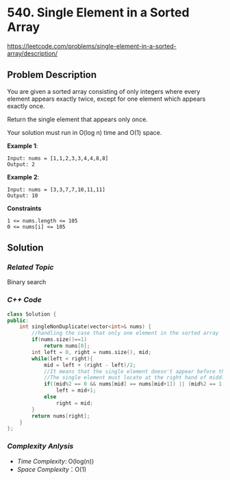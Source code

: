 # 540. Single Element in a Sorted Array
https://leetcode.com/problems/single-element-in-a-sorted-array/description/

## Problem Description

You are given a sorted array consisting of only integers where every element appears exactly twice, except for one element which appears exactly once.

Return the single element that appears only once.

Your solution must run in O(log n) time and O(1) space.


**Example 1**:
```
Input: nums = [1,1,2,3,3,4,4,8,8]
Output: 2
```
**Example 2**:
```
Input: nums = [3,3,7,7,10,11,11]
Output: 10
```

**Constraints**
```
1 <= nums.length <= 105
0 <= nums[i] <= 105
```

## Solution

### _Related Topic_
   Binary search

### _C++ Code_
```cpp
class Solution {
public:
    int singleNonDuplicate(vector<int>& nums) {
        //handling the case that only one element in the sorted array 
        if(nums.size()==1)
            return nums[0];
        int left = 0, right = nums.size(), mid;
        while(left < right){
            mid = left + (right - left)/2;
            //It means that the single element doesn't appear before the middle index.
            //The single element must locate at the right hand of middle index
            if((mid%2 == 0 && nums[mid] == nums[mid+1]) || (mid%2 == 1 && nums[mid] == nums[mid-1]))
                left = mid+1;
            else
                right = mid;
        }
        return nums[right];
    }
};
```

### _Complexity Anlysis_
- _Time Complexity_: O(log(n))
- _Space Complexity_：O(1)
